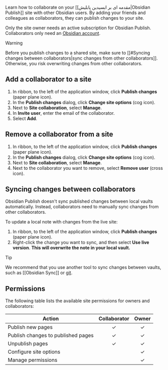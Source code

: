 Learn how to collaborate on your [[مقدمه ای بر ابسیدین پابلیش|Obsidian Publish]] site with other Obsidian users. By adding your friends and colleagues as collaborators, they can publish changes to your site.

Only the site owner needs an active subscription for Obsidian Publish. Collaborators only need an [Obsidian account](https://obsidian.md/account).

> [!warning]
> Before you publish changes to a shared site, make sure to [[#Syncing changes between collaborators|sync changes from other collaborators]]. Otherwise, you risk overwriting changes from other collaborators.

## Add a collaborator to a site

1. In ribbon, to the left of the application window, click **Publish changes** (paper plane icon).
2. In the **Publish changes** dialog, click **Change site options** (cog icon).
3. Next to **Site collaboration**, select **Manage**.
4. In **Invite user**, enter the email of the collaborator.
5. Select **Add**.

## Remove a collaborator from a site

1. In ribbon, to the left of the application window, click **Publish changes** (paper plane icon).
2. In the **Publish changes** dialog, click **Change site options** (cog icon).
3. Next to **Site collaboration**, select **Manage**.
4. Next to the collaborator you want to remove, select **Remove user** (cross icon).

## Syncing changes between collaborators

Obsidian Publish doesn't sync published changes between local vaults automatically. Instead, collaborators need to manually sync changes from other collaborators.

To update a local note with changes from the live site:

1. In ribbon, to the left of the application window, click **Publish changes** (paper plane icon).
2. Right-click the change you want to sync, and then select **Use live version**. **This will overwrite the note in your local vault.**

> [!tip]
> We recommend that you use another tool to sync changes between vaults, such as [[Obsidian Sync]] or [git](https://git-scm.com/).

## Permissions

The following table lists the available site permissions for owners and collaborators:

| Action                             | Collaborator | Owner |
|------------------------------------|:------------:|:-----:|
| Publish new pages                  | ✓            | ✓     |
| Publish changes to published pages | ✓            | ✓     |
| Unpublish pages                    | ✓            | ✓     |
| Configure site options             |              | ✓     |
| Manage permissions                 |              | ✓     |
